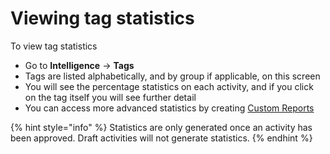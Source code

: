 # Viewing tag statistics

To view tag statistics

* Go to **Intelligence** -&gt; **Tags**
* Tags are listed alphabetically, and by group if applicable, on this screen
* You will see the percentage statistics on each activity, and if you click on the tag itself you will see further detail
* You can access more advanced statistics by creating [Custom Reports](../reports/)

{% hint style="info" %}
Statistics are only generated once an activity has been approved. Draft activities will not generate statistics.
{% endhint %}

